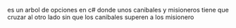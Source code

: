 es un arbol de opciones en c# donde unos canibales y misioneros tiene que cruzar al otro lado sin que los canibales superen a los misionero